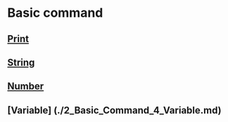 # Basic command

## [Print](./2_Basic_Command_1_Print.md)

## [String](./2_Basic_Command_2_String.md)

## [Number](./2_Basic_Command_3_Number.md)

## [Variable] (./2_Basic_Command_4_Variable.md)
